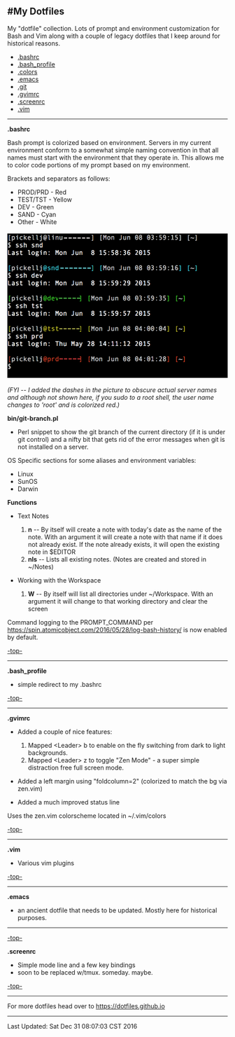 #<a name="top">My Dotfiles</a>
---

My "dotfile" collection.   Lots of prompt and environment customization for Bash and Vim along with a couple of legacy dotfiles that I keep around for historical reasons.

- [.bashrc](#.bashrc)
- [.bash_profile](#.bash_profile)
- [.colors](#.colors)
- [.emacs](#.emacs)
- [.git](#.git)
- [.gvimrc](#.gvimrc)
- [.screenrc](#.screenrc)
- [.vim](#.vim)

---

**<a name=".bashrc">.bashrc</a>**

Bash prompt is colorized based on environment.  Servers in my current environment conform to a somewhat simple naming convention in that all names must start with the environment that they operate in.  This allows me to color code portions of my prompt based on my environment.  

Brackets and separators as follows:
- PROD/PRD - Red
- TEST/TST - Yellow
- DEV      - Green
- SAND     - Cyan
- Other    - White

<img src="images/bash_prompts.png" alt="Example of environment specific colorized prompt">

*(FYI -- I added the dashes in the picture to obscure actual server names and although not shown here, if you sudo to a root shell, the user name changes to 'root' and is colorized red.)*

**bin/git-branch.pl**
- Perl snippet to show the git branch of the current directory (if it is under git control) and a nifty bit that gets rid of the error messages when git is not installed on a server.

OS Specific sections for some aliases and environment variables:
- Linux
- SunOS
- Darwin

**Functions**
- Text Notes
   1. **n**  -- By itself will create a note with today's date as the name of the note.  With an argument it will create a note with that name if it does not already exist.  If the note already exists, it will open the existing note in $EDITOR
   2. **nls**  -- Lists all existing notes.  (Notes are created and stored in ~/Notes)

- Working with the Workspace
   1. **W** -- By itself will list all directories under ~/Workspace.   With an argument it will change to that working directory and clear the screen



Command logging to the PROMPT_COMMAND per https://spin.atomicobject.com/2016/05/28/log-bash-history/ is now enabled by default.



[-top-](#top)

---

**<a name=".bash_profile">.bash_profile</a>**
- simple redirect to my .bashrc

[-top-](#top)

---

**<a name=".gvimrc">.gvimrc</a>**
- Added a couple of nice features: 
   1. Mapped &lt;Leader&gt; b to enable on the fly switching from dark to light backgrounds.
   2. Mapped &lt;Leader&gt; z to toggle "Zen Mode" - a super simple distraction free full screen mode. 

- Added a left margin using "foldcolumn=2" (colorized to match the bg via zen.vim)

- Added a much improved status line

Uses the zen.vim colorscheme located in ~/.vim/colors

[-top-](#top)

---

**<a name=".vim">.vim</a>**
- Various vim plugins 

[-top-](#top)

---

**<a name=".emacs">.emacs</a>**
- an ancient dotfile that needs to be updated.  Mostly here for historical purposes.

---

[-top-](#top)

**<a name=".screenrc">.screenrc</a>**  
- Simple mode line and a few key bindings
- soon to be replaced w/tmux.  someday.  maybe.

[-top-](#top)

---

For more dotfiles head over to <a href="https://dotfiles.github.io">https://dotfiles.github.io</a>

---


Last Updated: Sat Dec 31 08:07:03 CST 2016
